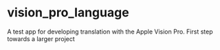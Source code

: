 # vision_pro_language
A test app for developing translation with the Apple Vision Pro. First step towards a larger project
